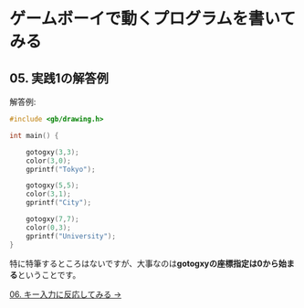 # ゲームボーイで動くプログラムを書いてみる

## 05. 実践1の解答例

解答例:

```c
#include <gb/drawing.h>

int main() {

    gotogxy(3,3);
    color(3,0);
    gprintf("Tokyo");

    gotogxy(5,5);
    color(3,1);
    gprintf("City");

    gotogxy(7,7);
    color(0,3);
    gprintf("University");
}
```

特に特筆するところはないですが、大事なのは**gotogxyの座標指定は0から始まる**ということです。  

[06. キー入力に反応してみる ->](06.md)
